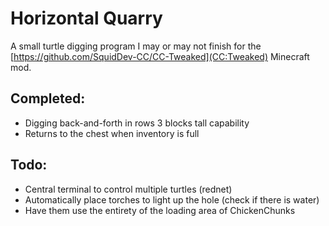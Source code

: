 # Horizontal Quarry

A small turtle digging program I may or may not finish for the [https://github.com/SquidDev-CC/CC-Tweaked](CC:Tweaked) Minecraft mod.

## Completed:
* Digging back-and-forth in rows 3 blocks tall capability
* Returns to the chest when inventory is full

## Todo:
* Central terminal to control multiple turtles (rednet)
* Automatically place torches to light up the hole (check if there is water)
* Have them use the entirety of the loading area of ChickenChunks
